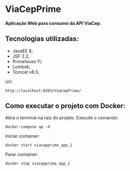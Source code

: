 # ViaCepPrime
#### Aplicação Web para consumo da API ViaCep.
## Tecnologias utilizadas: 
- JavaEE 8;
- JSF 2.2;
- Primefaces 11;
- Lombok;
- Tomcat v8.5;

Url:
```
http://localhost:8383/ViaCepPrime/
```

## Como executar o projeto com Docker:

Abra o terminal na raiz do projeto. Execute o comando:
```
docker-compose up -d
```
  
Iniciar container:
```
docker start viacepprime_app_1
```

Parar container:
```
docker stop viacepprime_app_1
```
